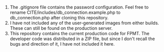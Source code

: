 1. The .gitignore file contains the password configuration. Feel free to rename CITE/includes/db_connection.example.php to db_connection.php after cloning this repository.
2. I have not included any of the user-generated images from either builds. These can still be found on the production server.
3. This repository contains the current production code for FPMT. The developer code was distributed in a ZIP file, but since I don't recall the bugs and direction of it, I have not included it here.